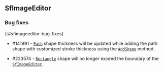 ## SfImageEditor

### Bug fixes
{:#sfimageeditor-bug-fixes}

* \#141991 - [`Path`](https://help.syncfusion.com/cr/xamarin/Syncfusion.SfImageEditor.XForms~Syncfusion.SfImageEditor.XForms.ShapeType.html) shape thickness will be updated while adding the path shape with customized stroke thickness using the [`AddShape`](https://help.syncfusion.com/xamarin/sfimageeditor/shapes) method.

* \#223574 - [`Rectangle`](https://help.syncfusion.com/cr/xamarin/Syncfusion.SfImageEditor.XForms~Syncfusion.SfImageEditor.XForms.ShapeType.html) shape will no longer exceed the boundary of the [`SfImageEditor`](https://help.syncfusion.com/xamarin/sfimageeditor/overview).
